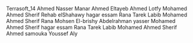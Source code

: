 Terrasoft_14
Ahmed Nasser
Manar Ahmed Eltayeb Ahmed Lotfy
Mohamed Ahmed Sherif
Rehab elShahawy
hagar essam
Rana Tarek Labib
Mohamed Ahmed Sherif
Rana Mohsen El-brishy
Abdelrahman yasser
Mohamed Ahmed Sherif
hagar essam
Rana Tarek Labib
Mohamed Ahmed Sherif
Ahmed samouka
Youssef Aly


